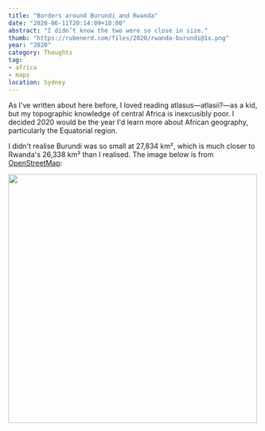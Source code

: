 ```yaml
---
title: "Borders around Burundi and Rwanda"
date: "2020-06-11T20:14:09+10:00"
abstract: "I didn’t know the two were so close in size."
thumb: "https://rubenerd.com/files/2020/rwanda-burundi@1x.png"
year: "2020"
category: Thoughts
tag:
- africa
- maps
location: Sydney
---
```

As I've written about here before, I loved reading atlasus&mdash;atlasii?&mdash;as a kid, but my topographic knowledge of central Africa is inexcusibly poor. I decided 2020 would be the year I'd learn more about African geography, particularly the Equatorial region.

I didn't realise Burundi was so small at 27,834 km², which is much closer to Rwanda's 26,338 km² than I realised. The image below is from [OpenStreetMap](https://www.openstreetmap.org/search?query=burundi#map=9/-3.3901/29.9253)\:

<p><img src="https://rubenerd.com/files/2020/rwanda-burundi@1x.png" srcset="https://rubenerd.com/files/2020/rwanda-burundi@1x.png 1x, https://rubenerd.com/files/2020/rwanda-burundi@2x.png 2x" alt="" style="width:500px" /></p>
